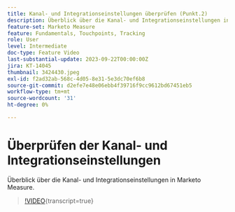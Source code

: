 ```yaml
---
title: Kanal- und Integrationseinstellungen überprüfen (Punkt.2)
description: Überblick über die Kanal- und Integrationseinstellungen in Marketo Measure.
feature-set: Marketo Measure
feature: Fundamentals, Touchpoints, Tracking
role: User
level: Intermediate
doc-type: Feature Video
last-substantial-update: 2023-09-22T00:00:00Z
jira: KT-14045
thumbnail: 3424430.jpeg
exl-id: f2ad32ab-568c-4d05-8e31-5e3dc70ef6b8
source-git-commit: d2efe7e48e06ebb4f39716f9cc9612bd67451eb5
workflow-type: tm+mt
source-wordcount: '31'
ht-degree: 0%

---
```


# Überprüfen der Kanal- und Integrationseinstellungen

Überblick über die Kanal- und Integrationseinstellungen in Marketo Measure.

>[!VIDEO](https://video.tv.adobe.com/v/3424430/?learn=on){transcript=true}
